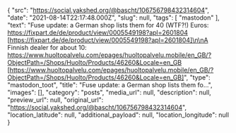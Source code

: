{
  "src": "https://social.yakshed.org/@bascht/106756798432314604",
  "date": "2021-08-14T22:17:48.000Z",
  "slug": null,
  "tags": [
    "mastodon"
  ],
  "text": "Fuse update: a German shop lists them for 40 (WTF?!) Euros: https://fixpart.de/de/product/view/0005549198?apl=2601804 [https://fixpart.de/de/product/view/0005549198?apl=2601804]\n\nA Finnish dealer for about 10: https://www.huoltopalvelu.com/epages/huoltopalvelu.mobile/en_GB/?ObjectPath=/Shops/Huolto/Products/46260&Locale=en_GB [https://www.huoltopalvelu.com/epages/huoltopalvelu.mobile/en_GB/?ObjectPath=/Shops/Huolto/Products/46260&Locale=en_GB]",
  "type": "mastodon_toot",
  "title": "Fuse update: a German shop lists them fo…",
  "images": [],
  "category": "posts",
  "media_url": null,
  "description": null,
  "preview_url": null,
  "original_url": "https://social.yakshed.org/@bascht/106756798432314604",
  "location_latitude": null,
  "additional_payload": null,
  "location_longitude": null
}
